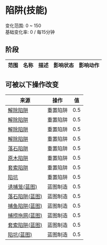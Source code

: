 # 陷阱(技能)  
变化范围: 0 ~ 150  
基础变化率: 0 / 每15分钟  
## 阶段  
范围  |  名称  |  描述  |  影响状态  |  影响动作  
----  |  ----  |  ----  |  ----  |  ----  
## 可被以下操作改变  
来源  |  操作  |  值  
----  |  ----  |  ----  
[解除陷阱](CageTrapPlacedTriggered.md)  |  重置陷阱  |  0.5  
[解除陷阱](CageTrapPlacedTriggeredPartridgeFemale.md)  |  重置陷阱  |  0.5  
[解除陷阱](CageTrapPlacedTriggeredPartridgeMale.md)  |  重置陷阱  |  0.5  
[解除陷阱](CageTrapPlacedTriggeredSeagull.md)  |  重置陷阱  |  0.5  
[落石陷阱](DeadfallTrapTriggered.md)  |  重置陷阱  |  0.5  
[原木陷阱](LogTrapTriggered.md)  |  重置陷阱  |  0.5  
[套索陷阱](SnareTrapTriggered.md)  |  重置陷阱  |  0.5  
[陷坑](TrappingPitTriggered.md)  |  重置陷阱  |  0.5  
[诱捕笼(蓝图)](Bp_CageTrap.md)  |  蓝图制造  |  0.5  
[落石陷阱(蓝图)](Bp_DeadfallTrap.md)  |  蓝图制造  |  0.5  
[捕鱼陷阱(蓝图)](Bp_FishTrap.md)  |  蓝图制造  |  0.5  
[捕捞拖网(蓝图)](Bp_RaftFishTrap.md)  |  蓝图制造  |  0.5  
[套索陷阱(蓝图)](Bp_SnareTrap.md)  |  蓝图制造  |  0.5  
[陷坑(蓝图)](Bp_TrappingPit.md)  |  蓝图制造  |  0.5  
